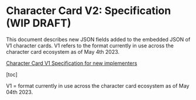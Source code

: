 # Character Card V2: Specification (WIP DRAFT)

This document describes new JSON fields added to the embedded JSON of V1
character cards. V1 refers to the format currently in use across the character
card ecosystem as of May 4th 2023.

[Character Card V1 Specification for new implementers](./spec_v1.md)

[toc]

V1 = format currently in use across the character card ecosystem as of May 04th 2023.

